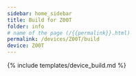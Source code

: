 ```yaml
---
sidebar: home_sidebar
title: Build for Z00T
folder: info
# name of the page (/{{permalink}}.html)
permalink: /devices/Z00T/build
device: Z00T
---
```

{% include templates/device_build.md %}
